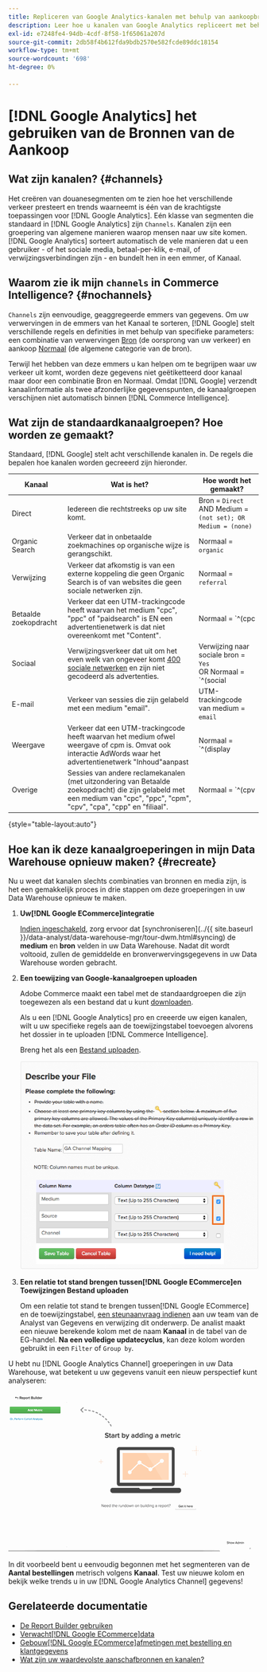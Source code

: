 ```yaml
---
title: Repliceren van Google Analytics-kanalen met behulp van aankoopbronnen
description: Leer hoe u kanalen van Google Analytics repliceert met behulp van aankoopbronnen.
exl-id: e7248fe4-94db-4cdf-8f58-1f65061a207d
source-git-commit: 2db58f4b612fda9bdb2570e582fcde89ddc18154
workflow-type: tm+mt
source-wordcount: '698'
ht-degree: 0%

---
```


# [!DNL Google Analytics] het gebruiken van de Bronnen van de Aankoop

## Wat zijn kanalen? {#channels}

Het creëren van douanesegmenten om te zien hoe het verschillende verkeer presteert en trends waarneemt is één van de krachtigste toepassingen voor [!DNL Google Analytics]. Eén klasse van segmenten die standaard in [!DNL Google Analytics] zijn `Channels`. Kanalen zijn een groepering van algemene manieren waarop mensen naar uw site komen.  [!DNL Google Analytics] sorteert automatisch de vele manieren dat u een gebruiker - of het sociale media, betaal-per-klik, e-mail, of verwijzingsverbindingen zijn - en bundelt hen in een emmer, of Kanaal.

## Waarom zie ik mijn `channels` in Commerce Intelligence? {#nochannels}

`Channels` zijn eenvoudige, geaggregeerde emmers van gegevens. Om uw verwervingen in de emmers van het Kanaal te sorteren, [!DNL Google] stelt verschillende regels en definities in met behulp van specifieke parameters: een combinatie van verwervingen [Bron](https://support.google.com/analytics/answer/1033173?hl=en) (de oorsprong van uw verkeer) en aankoop [Normaal](https://support.google.com/analytics/answer/6099206?hl=en) (de algemene categorie van de bron).

Terwijl het hebben van deze emmers u kan helpen om te begrijpen waar uw verkeer uit komt, worden deze gegevens niet geëtiketteerd door kanaal maar door een combinatie Bron en Normaal. Omdat [!DNL Google] verzendt kanaalinformatie als twee afzonderlijke gegevenspunten, de kanaalgroepen verschijnen niet automatisch binnen [!DNL Commerce Intelligence].

## Wat zijn de standaardkanaalgroepen? Hoe worden ze gemaakt?

Standaard, [!DNL Google] stelt acht verschillende kanalen in. De regels die bepalen hoe kanalen worden gecreeerd zijn hieronder.

| **Kanaal** | **Wat is het?** | **Hoe wordt het gemaakt?** |
|---|---|---|
| Direct | Iedereen die rechtstreeks op uw site komt. | Bron = `Direct`<br>AND Medium = `(not set); OR Medium = (none)` |
| Organic Search | Verkeer dat in onbetaalde zoekmachines op organische wijze is gerangschikt. | Normaal = `organic` |
| Verwijzing | Verkeer dat afkomstig is van een externe koppeling die geen Organic Search is of van websites die geen sociale netwerken zijn. | Normaal = `referral` |
| Betaalde zoekopdracht | Verkeer dat een UTM-trackingcode heeft waarvan het medium &quot;cpc&quot;, &quot;ppc&quot; of &quot;paidsearch&quot; is EN een advertentienetwerk is dat niet overeenkomt met &quot;Content&quot;. | Normaal = `^(cpc|ppc|paidsearch)$`<br>AND ADD Distribution Network ≠ `Content` |
| Sociaal | Verwijzingsverkeer dat uit om het even welk van ongeveer komt [400 sociale netwerken](https://www.annielytics.com/blog/analytics/sites-google-analytics-includes-in-social-reports/) en zijn niet gecodeerd als advertenties. | Verwijzing naar sociale bron = `Yes`<br>OR Normaal = `^(social|social-network|social-media|sm|social network|social media)$` |
| E-mail | Verkeer van sessies die zijn gelabeld met een medium &quot;email&quot;. | UTM-trackingcode van medium = `email` |
| Weergave | Verkeer dat een UTM-trackingcode heeft waarvan het medium ofwel weergave of cpm is. Omvat ook interactie AdWords waar het advertentienetwerk &quot;Inhoud&quot;aanpast | Normaal = `^(display|cpm|banner)$`<br>OR Ad Distribution Network = `Content`<br>AND ADD Format ≠ `Text` |
| Overige | Sessies van andere reclamekanalen (met uitzondering van Betaalde zoekopdracht) die zijn gelabeld met een medium van &quot;cpc&quot;, &quot;ppc&quot;, &quot;cpm&quot;, &quot;cpv&quot;, &quot;cpa&quot;, &quot;cpp&quot; en &quot;filiaal&quot;. | Normaal = `^(cpv|cpa|cpp|content-text)$` |

{style="table-layout:auto"}

## Hoe kan ik deze kanaalgroeperingen in mijn Data Warehouse opnieuw maken? {#recreate}

Nu u weet dat kanalen slechts combinaties van bronnen en media zijn, is het een gemakkelijk proces in drie stappen om deze groeperingen in uw Data Warehouse opnieuw te maken.

1. **Uw[!DNL Google ECommerce]integratie**

   [Indien ingeschakeld](../importing-data/integrations/google-ecommerce.md), zorg ervoor dat [synchroniseren](../{{ site.baseurl }}/data-analyst/data-warehouse-mgr/tour-dwm.html#syncing) de **medium** en **bron** velden in uw Data Warehouse. Nadat dit wordt voltooid, zullen de gemiddelde en bronverwervingsgegevens in uw Data Warehouse worden gebracht.

1. **Een toewijzing van Google-kanaalgroepen uploaden**

   Adobe Commerce maakt een tabel met de standaardgroepen die zijn toegewezen als een bestand dat u kunt [downloaden](../../assets/ga-channel-mapping.csv).

   Als u een [!DNL Google Analytics] pro en creeerde uw eigen kanalen, wilt u uw specifieke regels aan de toewijzingstabel toevoegen alvorens het dossier in te uploaden [!DNL Commerce Intelligence].

   Breng het als een [Bestand uploaden](../importing-data/connecting-data/using-file-uploader.md).

   ![](../../assets/Setting_Primary_Keys.png)

1. **Een relatie tot stand brengen tussen[!DNL Google ECommerce]en Toewijzingen Bestand uploaden**

   Om een relatie tot stand te brengen tussen[!DNL Google ECommerce] en de toewijzingstabel, [een steunaanvraag indienen](../../guide-overview.md#Submitting-a-Support-Ticket) aan uw team van de Analyst van Gegevens en verwijzing dit onderwerp. De analist maakt een nieuwe berekende kolom met de naam **Kanaal** in de tabel van de EG-handel. **Na een volledige updatecyclus**, kan deze kolom worden gebruikt in een `Filter` of `Group by`.

U hebt nu [!DNL Google Analytics Channel] groeperingen in uw Data Warehouse, wat betekent u uw gegevens vanuit een nieuw perspectief kunt analyseren:

![Segmenterend het Aantal van Orden metrisch door Kanaal](../../assets/GA_Channel_Gif.gif)

In dit voorbeeld bent u eenvoudig begonnen met het segmenteren van de **Aantal bestellingen** metrisch volgens **Kanaal**. Test uw nieuwe kolom en bekijk welke trends u in uw [!DNL Google Analytics Channel] gegevens!

## Gerelateerde documentatie

* [De Report Builder gebruiken](../../tutorials/using-visual-report-builder.md)
* [Verwacht[!DNL Google ECommerce]data](../importing-data/integrations/google-ecommerce-data.md)
* [Gebouw[!DNL Google ECommerce]afmetingen met bestelling en klantgegevens](../data-warehouse-mgr/bldg-google-ecomm-dim.md)
* [Wat zijn uw waardevolste aanschafbronnen en kanalen?](../analysis/most-value-source-channel.md)
